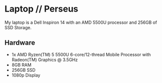 # Laptop // Perseus

My laptop is a Dell Inspiron 14 with an AMD 5500U processor and 256GB of SSD Storage.

## Hardware

- 1x AMD Ryzen(TM) 5 5500U 6-core/12-thread Mobile Processor with Radeon(TM) Graphics @ 3.5GHz
- 8GB RAM
- 256GB SSD
- 1080p Display
